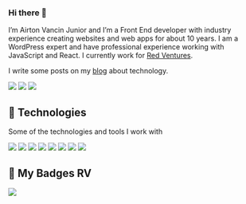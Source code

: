 ### Hi there 👋

<!--
**airton/airton** is a ✨ _special_ ✨ repository because its `README.md` (this file) appears on your GitHub profile.

Here are some ideas to get you started:

- 🔭 I’m currently working on ...
- 🌱 I’m currently learning ...
- 👯 I’m looking to collaborate on ...
- 🤔 I’m looking for help with ...
- 💬 Ask me about ...
- 📫 How to reach me: ...
- 😄 Pronouns: ...
- ⚡ Fun fact: ...
-->

I’m Airton Vancin Junior and I’m a Front End developer with industry experience creating websites and web apps for about 10 years.
I am a WordPress expert and have professional experience working with JavaScript and React. I currently work for [Red Ventures](https://www.redventures.com/).

I write some posts on my [blog](https://airtonvancin.com) about technology.

![](https://img.shields.io/github/followers/airton?label=Follow)
![](https://img.shields.io/twitter/follow/airtonvancin?style=social)
![](https://img.shields.io/badge/-Linkedin-blue?style=flat-square&logo=Linkedin&logoColor=white&link=https://www.linkedin.com/in/airtonvancin/)

## 🚀 Technologies

Some of the technologies and tools I work with

![](https://img.shields.io/badge/-JavaScript-F7DF1E?style=flat-square&logo=javascript&logoColor=black)
![](https://img.shields.io/badge/-HTML5-E34F26?style=flat-square&logo=html5&logoColor=white)
![](https://img.shields.io/badge/-CSS3-1572B6?style=flat-square&logo=css3)
![](https://img.shields.io/badge/-PHP-777BB4?style=flat-square&logo=php&logoColor=white)
![](https://img.shields.io/badge/-WordPress-21759B?style=flat-square&logo=wordpress)
![](https://img.shields.io/badge/-ReactJS-61DBFB?style=flat-square&logo=react&logoColor=222)
![](https://img.shields.io/badge/-VSCode-007ACC?style=flat-square&logo=visual-studio-code&logoColor=white)
![](https://img.shields.io/badge/-Blade-FF2D20?style=flat-square&logo=laravel&logoColor=white)


## 🚀 My Badges RV

![](https://badgeslab-images-bucket.s3-sa-east-1.amazonaws.com/redventures/airton-vancin-junior.png)
